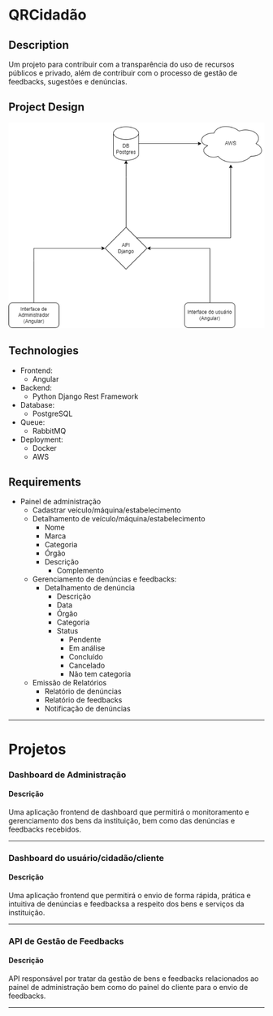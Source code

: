# QRCidadão

## Description

Um projeto para contribuir com a transparência do uso de recursos públicos e privado, além de contribuir com o processo de gestão de feedbacks, sugestões e denúncias.

## Project Design

![Architecture](./qrc_desing.png)

## Technologies

- Frontend:
  - Angular
- Backend:
  - Python Django Rest Framework
- Database:
  - PostgreSQL
- Queue:
  - RabbitMQ
- Deployment:
  - Docker
  - AWS

## Requirements

- Painel de administração
  - Cadastrar veículo/máquina/estabelecimento
  - Detalhamento de veículo/máquina/estabelecimento
    - Nome
    - Marca
    - Categoria
    - Órgão
    - Descrição
      - Complemento
  - Gerenciamento de denúncias e feedbacks:
    - Detalhamento de denúncia
      - Descrição
      - Data
      - Órgão
      - Categoria
      - Status
        - Pendente
        - Em análise
        - Concluído
        - Cancelado
        - Não tem categoria
  - Emissão de Relatórios
    - Relatório de denúncias
    - Relatório de feedbacks
    - Notificação de denúncias

---

# Projetos

### Dashboard de Administração

#### Descrição

Uma aplicação frontend de dashboard que permitirá o monitoramento e gerenciamento dos bens da instituição, bem como das denúncias e feedbacks recebidos.

---

### Dashboard do usuário/cidadão/cliente

#### Descrição

Uma aplicação frontend que permitirá o envio de forma rápida, prática e intuitiva de denúncias e feedbacksa a respeito dos bens e serviços da instituição.

---

### API de Gestão de Feedbacks

#### Descrição

API responsável por tratar da gestão de bens e feedbacks relacionados ao painel de administração bem como do painel do cliente para o envio de feedbacks.

---
